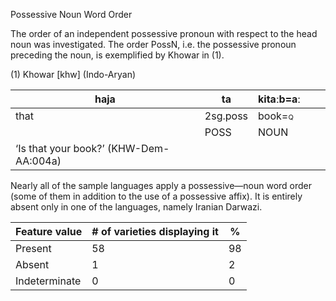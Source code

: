 Possessive Noun Word Order

The order of an independent possessive pronoun with respect to the head
noun was investigated. The order PossN, i.e. the possessive pronoun
preceding the noun, is exemplified by Khowar in (1).

(1) <span id="_Ref531867975" class="anchor"></span>Khowar
    \[khw\] (Indo-Aryan)

| haja                                                                                 | ta       | kitaːb=aː                                            |     |     |
|--------------------------------------------------------------------------------------|----------|------------------------------------------------------|-----|-----|
| that                                                                                 | 2sg.poss | book<span style="font-variant:small-caps;">=q</span> |     |     |
|                                                                                      | POSS     | <span style="font-variant:small-caps;">NOUN</span>   |     |     |
| <span id="_Hlk50649735" class="anchor"></span>‘Is that your book?’ (KHW-Dem-AA:004a) |

Nearly all of the sample languages apply a possessive—noun word order
(some of them in addition to the use of a possessive affix). It is
entirely absent only in one of the languages, namely Iranian Darwazi.

| Feature value | \# of varieties displaying it | %   |
|---------------|-------------------------------|-----|
| Present       | 58                            | 98  |
| Absent        | 1                             | 2   |
| Indeterminate | 0                             | 0   |


